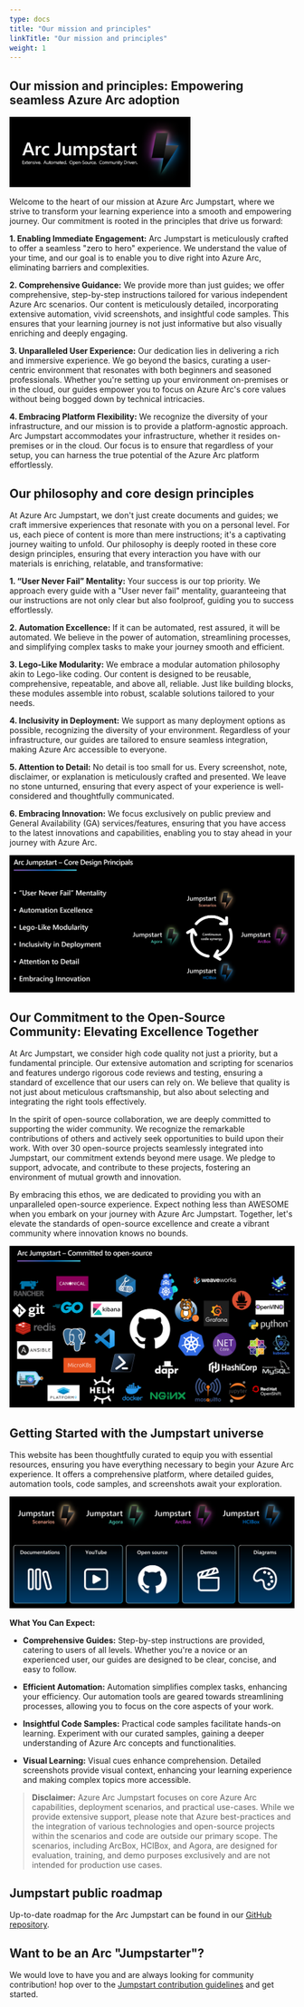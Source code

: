 ```yaml
---
type: docs
title: "Our mission and principles"
linkTitle: "Our mission and principles"
weight: 1
---
```


## Our mission and principles: Empowering seamless Azure Arc adoption

<img src="/img/logo/jumpstart.png" alt="Arc Jumpstart logo" width="320">

Welcome to the heart of our mission at Azure Arc Jumpstart, where we strive to transform your learning experience into a smooth and empowering journey. Our commitment is rooted in the principles that drive us forward:

**1. Enabling Immediate Engagement:** Arc Jumpstart is meticulously crafted to offer a seamless "zero to hero" experience. We understand the value of your time, and our goal is to enable you to dive right into Azure Arc, eliminating barriers and complexities.

**2. Comprehensive Guidance:** We provide more than just guides; we offer comprehensive, step-by-step instructions tailored for various independent Azure Arc scenarios. Our content is meticulously detailed, incorporating extensive automation, vivid screenshots, and insightful code samples. This ensures that your learning journey is not just informative but also visually enriching and deeply engaging.

**3. Unparalleled User Experience:** Our dedication lies in delivering a rich and immersive experience. We go beyond the basics, curating a user-centric environment that resonates with both beginners and seasoned professionals. Whether you're setting up your environment on-premises or in the cloud, our guides empower you to focus on Azure Arc's core values without being bogged down by technical intricacies.

**4. Embracing Platform Flexibility:** We recognize the diversity of your infrastructure, and our mission is to provide a platform-agnostic approach. Arc Jumpstart accommodates your infrastructure, whether it resides on-premises or in the cloud. Our focus is to ensure that regardless of your setup, you can harness the true potential of the Azure Arc platform effortlessly.

## Our philosophy and core design principles

At Azure Arc Jumpstart, we don't just create documents and guides; we craft immersive experiences that resonate with you on a personal level. For us, each piece of content is more than mere instructions; it's a captivating journey waiting to unfold. Our philosophy is deeply rooted in these core design principles, ensuring that every interaction you have with our materials is enriching, relatable, and transformative:

**1. “User Never Fail” Mentality:** Your success is our top priority. We approach every guide with a "User never fail" mentality, guaranteeing that our instructions are not only clear but also foolproof, guiding you to success effortlessly.

**2. Automation Excellence:** If it can be automated, rest assured, it will be automated. We believe in the power of automation, streamlining processes, and simplifying complex tasks to make your journey smooth and efficient.

**3. Lego-Like Modularity:** We embrace a modular automation philosophy akin to Lego-like coding. Our content is designed to be reusable, comprehensive, repeatable, and above all, reliable. Just like building blocks, these modules assemble into robust, scalable solutions tailored to your needs.

**4. Inclusivity in Deployment:** We support as many deployment options as possible, recognizing the diversity of your environment. Regardless of your infrastructure, our guides are tailored to ensure seamless integration, making Azure Arc accessible to everyone.

**5. Attention to Detail:** No detail is too small for us. Every screenshot, note, disclaimer, or explanation is meticulously crafted and presented. We leave no stone unturned, ensuring that every aspect of your experience is well-considered and thoughtfully communicated.

**6. Embracing Innovation:** We focus exclusively on public preview and General Availability (GA) services/features, ensuring that you have access to the latest innovations and capabilities, enabling you to stay ahead in your journey with Azure Arc.

![Image of the Jumpstart core design principles](/img/about/principles.png)

## Our Commitment to the Open-Source Community: Elevating Excellence Together

At Arc Jumpstart, we consider high code quality not just a priority, but a fundamental principle. Our extensive automation and scripting for scenarios and features undergo rigorous code reviews and testing, ensuring a standard of excellence that our users can rely on. We believe that quality is not just about meticulous craftsmanship, but also about selecting and integrating the right tools effectively.

In the spirit of open-source collaboration, we are deeply committed to supporting the wider community. We recognize the remarkable contributions of others and actively seek opportunities to build upon their work. With over 30 open-source projects seamlessly integrated into Jumpstart, our commitment extends beyond mere usage. We pledge to support, advocate, and contribute to these projects, fostering an environment of mutual growth and innovation.

By embracing this ethos, we are dedicated to providing you with an unparalleled open-source experience. Expect nothing less than AWESOME when you embark on your journey with Azure Arc Jumpstart. Together, let's elevate the standards of open-source excellence and create a vibrant community where innovation knows no bounds.

![Image showing open-source projects logos](/img/about/oss.png)

## Getting Started with the Jumpstart universe

This website has been thoughtfully curated to equip you with essential resources, ensuring you have everything necessary to begin your Azure Arc experience. It offers a comprehensive platform, where detailed guides, automation tools, code samples, and screenshots await your exploration.

![Image showing the Jumpstart universe](/img/about/universe.png)

**What You Can Expect:**

- **Comprehensive Guides:** Step-by-step instructions are provided, catering to users of all levels. Whether you're a novice or an experienced user, our guides are designed to be clear, concise, and easy to follow.

- **Efficient Automation:** Automation simplifies complex tasks, enhancing your efficiency. Our automation tools are geared towards streamlining processes, allowing you to focus on the core aspects of your work.

- **Insightful Code Samples:** Practical code samples facilitate hands-on learning. Experiment with our curated samples, gaining a deeper understanding of Azure Arc concepts and functionalities.

- **Visual Learning:** Visual cues enhance comprehension. Detailed screenshots provide visual context, enhancing your learning experience and making complex topics more accessible.

> **Disclaimer:** Azure Arc Jumpstart focuses on core Azure Arc capabilities, deployment scenarios, and practical use-cases. While we provide extensive support, please note that Azure best-practices and the integration of various technologies and open-source projects within the scenarios and code are outside our primary scope. The scenarios, including ArcBox, HCIBox, and Agora, are designed for evaluation, training, and demo purposes exclusively and are not intended for production use cases.

## Jumpstart public roadmap

Up-to-date roadmap for the Arc Jumpstart can be found in our [GitHub repository](https://aka.ms/JumpstartRoadmap).

## Want to be an Arc "Jumpstarter"?

We would love to have you and are always looking for community contribution! hop over to the [Jumpstart contribution guidelines](/contribution_guidelines/) and get started.
